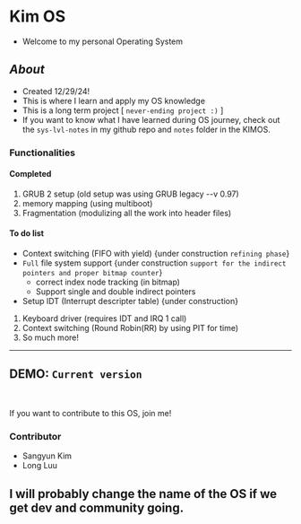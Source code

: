 # Kim OS
- Welcome to my personal Operating System
## *About*
- Created 12/29/24!
- This is where I learn and apply my OS knowledge 
- This is a long term project [ `never-ending project :)` ]
- If you want to know what I have learned during OS journey, check out the `sys-lvl-notes` in my github repo and `notes` folder in the KIMOS.

### Functionalities
#### Completed
1. GRUB 2 setup (old setup was using GRUB legacy --v 0.97)
2. memory mapping (using multiboot)
3. Fragmentation (modulizing all the work into header files)



#### To do list
- Context switching (FIFO with yield) {under construction `refining phase`}
- `Full` file system support {under construction `support for the indirect pointers and proper bitmap counter`}
    - correct index node tracking (in bitmap)
    - Support single and double indirect pointers
- Setup IDT (Interrupt descripter table) {under construction}
1. Keyboard driver (requires IDT and IRQ 1 call)
2. Context switching (Round Robin(RR) by using PIT for time)
4. So much more!

<hr>

## DEMO: `Current version`



<br>

If you want to contribute to this OS, join me!


### Contributor 
- Sangyun Kim
- Long Luu

## I will probably change the name of the OS if we get dev and community going.